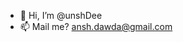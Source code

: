 - 👋 Hi, I’m @unshDee
- 📫 Mail me? ansh.dawda@gmail.com
<!---
unshDee/unshDee is a ✨ special ✨ repository because its `README.md` (this file) appears on your GitHub profile.
You can click the Preview link to take a look at your changes.
--->
